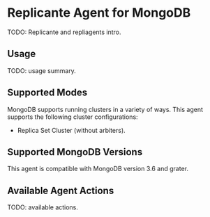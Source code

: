 # Replicante Agent for MongoDB

TODO: Replicante and repliagents intro.

## Usage

TODO: usage summary.

## Supported Modes

MongoDB supports running clusters in a variety of ways.
This agent supports the following cluster configurations:

- Replica Set Cluster (without arbiters).

## Supported MongoDB Versions

This agent is compatible with MongoDB version 3.6 and grater.

## Available Agent Actions

TODO: available actions.
